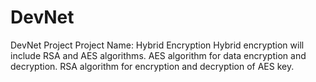 # DevNet
DevNet Project
Project Name: Hybrid Encryption
Hybrid encryption will include RSA and AES algorithms.
AES algorithm for data encryption and decryption.
RSA algorithm for encryption and decryption of AES key.
